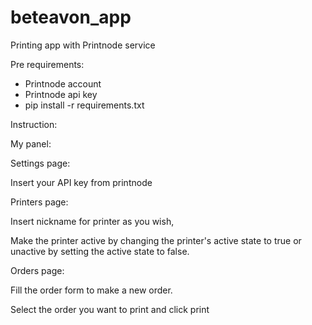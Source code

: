 # beteavon_app


Printing app with Printnode service

Pre requirements:
- Printnode account
- Printnode api key 
- pip install -r requirements.txt

Instruction:

My panel:


Settings page:

Insert your API key from printnode 


Printers page:

Insert nickname for printer as you wish,

Make the printer active by changing the printer's active state to true or unactive by setting the active state to false.

Orders page:

Fill the order form to make a new order.

Select the order you want to print and click print

